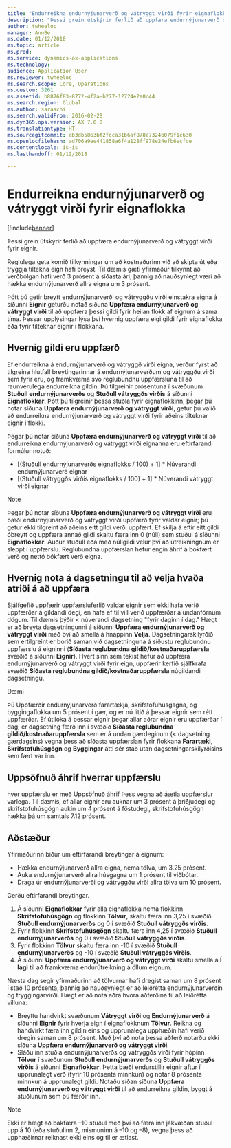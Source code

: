 ```yaml
---
title: "Endurreikna endurnýjunarverð og vátryggt virði fyrir eignaflokka"
description: "Þessi grein útskýrir ferlið að uppfæra endurnýjunarverð og vátryggt virði fyrir eignir."
author: twheeloc
manager: AnnBe
ms.date: 01/12/2018
ms.topic: article
ms.prod: 
ms.service: dynamics-ax-applications
ms.technology: 
audience: Application User
ms.reviewer: twheeloc
ms.search.scope: Core, Operations
ms.custom: 3261
ms.assetid: b8876f83-8772-4f2a-b277-12724e2a0c44
ms.search.region: Global
ms.author: saraschi
ms.search.validFrom: 2016-02-28
ms.dyn365.ops.version: AX 7.0.0
ms.translationtype: HT
ms.sourcegitcommit: eb3db5863bf2fcca31b6af878e7324b079f1c630
ms.openlocfilehash: ad706a9ee441858a6f4a128ff978e24efb6ecfce
ms.contentlocale: is-is
ms.lasthandoff: 01/12/2018

---
```


# <a name="recalculate-replacement-costs-and-insured-values-for-fixed-asset-groups"></a>Endurreikna endurnýjunarverð og vátryggt virði fyrir eignaflokka

[!include[banner](../includes/banner.md)]


Þessi grein útskýrir ferlið að uppfæra endurnýjunarverð og vátryggt virði fyrir eignir.

Reglulega geta komið tilkynningar um að kostnaðurinn við að skipta út eða tryggja tiltekna eign hafi breyst. Til dæmis gæti yfirmaður tilkynnt að verðbólgan hafi verð 3 prósent á síðasta ári, þannig að nauðsynlegt væri að hækka endurnýjunarverð allra eigna um 3 prósent. 

Þótt þú getir breytt endurnýjunarverði og vátryggðu virði einstakra eigna á síðunni **Eignir** geturðu notað síðuna **Uppfæra endurnýjunarverð og vátryggt virði** til að uppfæra þessi gildi fyrir heilan flokk af eignum á sama tíma. Þessar upplýsingar lýsa því hvernig uppfæra eigi gildi fyrir eignaflokka eða fyrir tilteknar eignir í flokkana.

## <a name="how-values-are-updated"></a> Hvernig gildi eru uppfærð
Ef endurreikna á endurnýjunarverð og vátryggð virði eigna, verður fyrst að tilgreina hlutfall breytingarinnar á endurnýjunarverðum og vátryggðu virði sem fyrir eru, og framkvæma svo reglubundnu uppfærsluna til að raunverulega endurreikna gildin. Þú tilgreinir prósentuna í svæðunum **Stuðull endurnýjunarverðs** og **Stuðull vátryggðs virðis** á síðunni **Eignaflokkar**. Þótt þú tilgreinir þessa stuðla fyrir eignaflokkinn, þegar þú notar síðuna **Uppfæra endurnýjunarverð og vátryggt virði**, getur þú valið að endurreikna endurnýjunarverð og vátryggt virði fyrir aðeins tilteknar eignir í flokki. 

Þegar þú notar síðuna **Uppfæra endurnýjunarverð og vátryggt virði** til að endurreikna endurnýjunarverð og vátryggt virði eignanna eru eftirfarandi formúlur notuð:

-   \[(Stuðull endurnýjunarverðs eignaflokks / 100) + 1\] \* Núverandi endurnýjunarverð eignar
-   \[(Stuðull vátryggðs virðis eignaflokks / 100) + 1\] \* Núverandi vátryggt virði eignar

> [!NOTE] 
> Þegar þú notar síðuna **Uppfæra endurnýjunarverð og vátryggt virði** eru bæði endurnýjunarverð og vátryggt virði uppfærð fyrir valdar eignir; þú getur ekki tilgreint að aðeins eitt gildi verði uppfært. Ef skilja á eftir eitt gildi óbreytt og uppfæra annað gildi skaltu færa inn 0 (núll) sem stuðul á síðunni **Eignaflokkar**. Auður stuðull eða með núllgildi velur því að útreikningnum er sleppt í uppfærslu. Reglubundna uppfærslan hefur engin áhrif á bókfært verð og nettó bókfært verð eigna. 

## <a name="how-to-use-a-date-to-select-which-items-to-update"></a> Hvernig nota á dagsetningu til að velja hvaða atriði á að uppfæra
Sjálfgefið uppfærir uppfærsluferlið valdar eignir sem ekki hafa verið uppfærðar á gildandi degi, en hafa ef til vill verið uppfærðar á undanförnum dögum. Til dæmis þýðir &lt; núverandi dagsetning "fyrir daginn í dag." Hægt er að breyta dagsetningunni á síðunni **Uppfæra endurnýjunarverð og vátryggt virði** með því að smella á hnappinn **Velja**. Dagsetningarskilyrðið sem ertilgreint er borið saman við dagsetninguna á síðustu reglubundnu uppfærslu á eigninni (**Síðasta reglubundna gildið/kostnaðaruppfærsla** svæðið á síðunni **Eignir**). Hvert sinn sem tekist hefur að uppfæra endurnýjunarverð og vátryggt virði fyrir eign, uppfærir kerfið sjálfkrafa svæðið **Síðasta reglubundna gildið/kostnaðaruppfærsla** núgildandi dagsetningu. 

Dæmi 

Þú Uppfærðir endurnýjunarverð farartækja, skrifstofuhúsgagna, og byggingaflokka um 5 prósent í gær, og er nú litið á þessar eignir sem rétt uppfærðar. Ef útiloka á þessar eignir þegar allar aðrar eignir eru uppfærðar í dag, er dagsetning færð inn í svæðið **Síðasta reglubundna gildið/kostnaðaruppfærsla** sem er á undan gærdeginum (&lt; dagsetning gærdagsins) vegna þess að síðasta uppfærslan fyrir flokkana **Farartæki**, **Skrifstofuhúsgögn** og **Byggingar** átti sér stað utan dagsetningarskilyrðisins sem fært var inn.

## <a name="cumulative-effect-of-each-update"></a> Uppsöfnuð áhrif hverrar uppfærslu
hver uppfærslu er með Uppsöfnuð áhrif Þess vegna að áætla uppfærslur varlega. Til dæmis, ef allar eignir eru auknar um 3 prósent á þriðjudegi og skrifstofuhúsgögn aukin um 4 prósent á föstudegi, skrifstofuhúsgögn hækka þá um samtals 7.12 prósent.

## <a name="scenario"></a>Aðstæður
Yfirmaðurinn biður um eftirfarandi breytingar á eignum:
-   Hækka endurnýjunarverð allra eigna, nema tölva, um 3.25 prósent.
-   Auka endurnýjunarverð allra húsgagna um 1 prósent til viðbótar.
-   Draga úr endurnýjunarverði og vátryggðu virði allra tölva um 10 prósent.

Gerðu eftirfarandi breytingar.
1.  Á síðunni **Eignaflokkar** fyrir alla eignaflokka nema flokkinn **Skrifstofuhúsgögn** og flokkinn **Tölvur**, skaltu færa inn 3,25 í svæðið **Stuðull endurnýjunarverðs** og 0 í svæðið **Stuðull vátryggðs virðis**.
2.  Fyrir flokkinn **Skrifstofuhúsgögn** skaltu færa inn 4,25 í svæðið **Stuðull endurnýjunarverðs** og 0 í svæðið **Stuðull vátryggðs virðis**.
3.  Fyrir flokkinn **Tölvur** skaltu færa inn -10 í svæðið **Stuðull endurnýjunarverðs** og -10 í svæðið **Stuðull vátryggðs virðis**.
4.  Á síðunni **Uppfæra endurnýjunarverð og vátryggt virði** skaltu smella á **Í lagi** til að framkvæma endurútreikning á öllum eignum.

Næsta dag segir yfirmaðurinn að tölvurnar hafi dregist saman um 8 prósent í stað 10 prósenta, þannig að nauðsynlegt er að leiðrétta endurnýjunarverðin og tryggingarvirði. Hægt er að nota aðra hvora aðferðina til að leiðrétta villuna:
-   Breyttu handvirkt svæðunum **Vátryggt virði** og **Endurnýjunarverð** á síðunni **Eignir** fyrir hverja eign í eignaflokknum **Tölvur**. Reikna og handvirkt færa inn gildin eins og upprunalega upphæðin hafi verið dregin saman um 8 prósent. Með því að nota þessa aðferð notarðu ekki síðuna **Uppfæra endurnýjunarverð og vátryggt virði**.
-   Sláðu inn stuðla endurnýjunarverðs og vátryggðs virði fyrir hópinn **Tölvur** í svæðunum **Stuðull endurnýjunarverðs** og **Stuðull vátryggðs virðis** á síðunni **Eignaflokkar**. Þetta bæði endurstillir eignir aftur í upprunalegt verð (fyrir 10 prósenta minnkun) og notar 8 prósenta minnkun á upprunalegt gildi. Notaðu síðan síðuna **Uppfæra endurnýjunarverð og vátryggt virði** til að endurreikna gildin, byggt á stuðlunum sem þú færðir inn.

> [!NOTE]  
> Ekki er hægt að bakfæra –10 stuðul með því að færa inn jákvæðan stuðul upp á 10 (eða stuðulinn 2, mismuninn á –10 og –8), vegna þess að upphæðirnar reiknast ekki eins og til er ætlast. 







